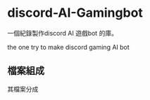 # discord-AI-Gamingbot
一個紀錄製作discord AI 遊戲bot 的庫。

the one try to make discord gaming AI bot 

## 檔案組成
其檔案分成
